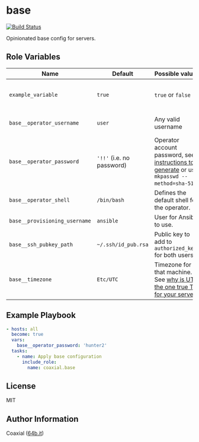 base
=========
  [![Build Status](https://travis-ci.org/coaxial/ansible-role-base.svg?branch=master)](https://travis-ci.org/coaxial/ansible-role-base)

Opinionated base config for servers.

Role Variables
--------------

Name | Default | Possible values | Description
---|---|---|---
`example_variable` | `true` | `true` or `false` | This is an example to populate the table.
`base__operator_username` | `user` | Any valid username | Administrative account username.
`base__operator_password` | `'!!'` (i.e. no password) | Operator account password, see [instructions to generate](https://docs.ansible.com/ansible/latest/reference_appendices/faq.html#how-do-i-generate-crypted-passwords-for-the-user-module) or use `mkpasswd --method=sha-512`.
`base__operator_shell` | `/bin/bash` | Defines the default shell for the operator.
`base__provisioning_username` | `ansible` | User for Ansible to use.
`base__ssh_pubkey_path` | `~/.ssh/id_pub.rsa` | Public key to add to `authorized_keys` for both users.
`base__timezone` | `Etc/UTC` | Timezone for that machine. See [why is UTC the one true TZ for your servers](http://yellerapp.com/posts/2015-01-12-the-worst-server-setup-you-can-make.html)


Example Playbook
----------------

```yaml
- hosts: all
  become: true
  vars:
    base__operator_password: 'hunter2'
  tasks:
    - name: Apply base configuration
      include_role:
        name: coaxial.base
```

License
-------

MIT

Author Information
------------------

Coaxial ([64b.it](https://64b.it))

